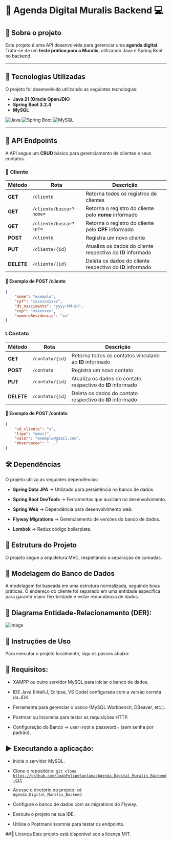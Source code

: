 # 📅 Agenda Digital Muralis Backend 💻

## 📖 Sobre o projeto  
Este projeto é uma API desenvolvida para gerenciar uma **agenda digital**. Trata-se de um **teste prático para a Muralis**, utilizando Java e Spring Boot no backend.  

---

## 🚀 Tecnologias Utilizadas  
O projeto foi desenvolvido utilizando as seguintes tecnologias:  

- **Java 21 (Oracle OpenJDK)**  
- **Spring Boot 3.2.4**  
- **MySQL**  

![Java](https://img.shields.io/badge/java-%23ED8B00.svg?style=for-the-badge&logo=openjdk&logoColor=white)
![Spring Boot](https://img.shields.io/badge/springboot-%236DB33F.svg?style=for-the-badge&logo=spring&logoColor=white)
![MySQL](https://img.shields.io/badge/mysql-4479A1.svg?style=for-the-badge&logo=mysql&logoColor=white)  

---

## 📍 API Endpoints  
A API segue um **CRUD** básico para gerenciamento de clientes e seus contatos.  

### 🧑 **Cliente**  
| Método | Rota | Descrição |  
|--------|------|-----------|  
| **GET** | `/cliente` | Retorna todos os registros de clientes |  
| **GET** | `/cliente/buscar?nome=` | Retorna o registro do cliente pelo **nome** informado |  
| **GET** | `/cliente/buscar?cpf=` | Retorna o registro do cliente pelo **CPF** informado |  
| **POST** | `/cliente` | Registra um novo cliente |  
| **PUT** | `/cliente/{id}` | Atualiza os dados do cliente respectivo do **ID** informado |  
| **DELETE** | `/cliente/{id}` | Deleta os dados do cliente respectivo do **ID** informado |  

#### 🔹 Exemplo de **POST /cliente**  
```json
{
    "nome": "exemplo",
    "cpf": "xxxxxxxxxxx",
    "dt_nascimento": "yyyy-MM-dd",
    "cep": "xxxxxxxx",
    "numeroResidencia": "xx"
}
```

### 📞 **Contato**  
| Método | Rota | Descrição |  
|--------|------|-----------|  
| **GET** | `/contato/{id}` | Retorna todos os contatos vinculado ao **ID** informado |  
| **POST** | `/contato` | Registra um novo contato |  
| **PUT** | `/contato/{id}` | Atualiza os dados do contato respectivo do **ID** informado |  
| **DELETE** | `/contato/{id}` | Deleta os dados do contato respectivo do **ID** informado |  

#### 🔹 Exemplo de **POST /contato**  
```json
{
    "id_cliente": "x",
    "tipo": "email",
    "valor": "exemplo@gmail.com",
    "observacao": "..."
}
```

## 🛠 Dependências
O projeto utiliza as seguintes dependências:

- **Spring Data JPA** → Utilizado para persistência no banco de dados.

- **Spring Boot DevTools** → Ferramentas que auxiliam no desenvolvimento.

- **Spring Web** → Dependência para desenvolvimento web.

- **Flyway Migrations** → Gerenciamento de versões do banco de dados.

- **Lombok** → Reduz código boilerplate.

## 📂 Estrutura do Projeto
O projeto segue a arquitetura MVC, respeitando a separação de camadas.

## 📌 Modelagem do Banco de Dados
A modelagem foi baseada em uma estrutura normalizada, seguindo boas práticas. O endereço do cliente foi separado em uma entidade específica para garantir maior flexibilidade e evitar redundância de dados.

## 📌 Diagrama Entidade-Relacionamento (DER):
![image](https://github.com/user-attachments/assets/0e2ab446-7b42-41ac-a031-879fe28326a9)

## 🚀 Instruções de Uso
Para executar o projeto localmente, siga os passos abaixo:

## 📌 Requisitos:
- XAMPP ou outro servidor MySQL para iniciar o banco de dados.

- IDE Java (IntelliJ, Eclipse, VS Code) configurada com a versão correta da JDK.

- Ferramenta para gerenciar o banco (MySQL Workbench, DBeaver, etc.).

- Postman ou Insomnia para testar as requisições HTTP.

- Configuração do Banco → user=root e password= (sem senha por padrão).

## ▶️ Executando a aplicação:
- Inicie o servidor MySQL.

- Clone o repositório:
<code>git clone https://github.com/JoaoFelipeSantana/Agenda_Digital_Muralis_Backend.git</code>

- Acesse o diretório do projeto:
<code>cd Agenda_Digital_Muralis_Backend</code>

- Configure o banco de dados com as migrations do Flyway.

- Execute o projeto na sua IDE.

- Utilize o Postman/Insomnia para testar os endpoints.

##📝 Licença
Este projeto está disponível sob a licença MIT.
